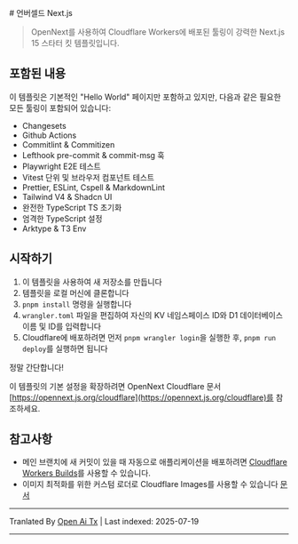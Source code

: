 <translate-content># 언버셀드 Next.js

> OpenNext를 사용하여 Cloudflare Workers에 배포된 툴링이 강력한 Next.js 15 스타터 킷 템플릿입니다.

## 포함된 내용

이 템플릿은 기본적인 "Hello World" 페이지만 포함하고 있지만, 다음과 같은 필요한 모든 툴링이 포함되어 있습니다:

- Changesets
- Github Actions
- Commitlint & Commitizen
- Lefthook pre-commit & commit-msg 훅
- Playwright E2E 테스트
- Vitest 단위 및 브라우저 컴포넌트 테스트
- Prettier, ESLint, Cspell & MarkdownLint
- Tailwind V4 & Shadcn UI
- 완전한 TypeScript TS 초기화
- 엄격한 TypeScript 설정
- Arktype & T3 Env

## 시작하기

1. 이 템플릿을 사용하여 새 저장소를 만듭니다
2. 템플릿을 로컬 머신에 클론합니다
3. `pnpm install` 명령을 실행합니다
4. `wrangler.toml` 파일을 편집하여 자신의 KV 네임스페이스 ID와 D1 데이터베이스 이름 및 ID를 입력합니다
5. Cloudflare에 배포하려면 먼저 `pnpm wrangler login`을 실행한 후, `pnpm run deploy`를 실행하면 됩니다

정말 간단합니다!

이 템플릿의 기본 설정을 확장하려면 OpenNext Cloudflare 문서 [https://opennext.js.org/cloudflare](https://opennext.js.org/cloudflare)를 참조하세요.

## 참고사항

- 메인 브랜치에 새 커밋이 있을 때 자동으로 애플리케이션을 배포하려면 [Cloudflare Workers Builds](https://developers.cloudflare.com/workers/ci-cd/builds/)를 사용할 수 있습니다.
- 이미지 최적화를 위한 커스텀 로더로 Cloudflare Images를 사용할 수 있습니다 [문서](https://opennext.js.org/cloudflare/howtos/image)
</translate-content>

---

Tranlated By [Open Ai Tx](https://github.com/OpenAiTx/OpenAiTx) | Last indexed: 2025-07-19

---
